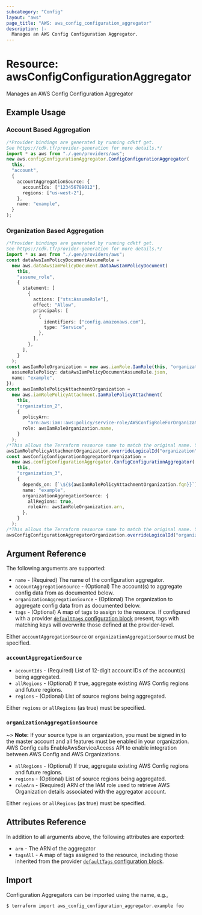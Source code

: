 ```yaml
---
subcategory: "Config"
layout: "aws"
page_title: "AWS: aws_config_configuration_aggregator"
description: |-
  Manages an AWS Config Configuration Aggregator.
---
```


# Resource: awsConfigConfigurationAggregator

Manages an AWS Config Configuration Aggregator

## Example Usage

### Account Based Aggregation

```typescript
/*Provider bindings are generated by running cdktf get.
See https://cdk.tf/provider-generation for more details.*/
import * as aws from "./.gen/providers/aws";
new aws.configConfigurationAggregator.ConfigConfigurationAggregator(
  this,
  "account",
  {
    accountAggregationSource: {
      accountIds: ["123456789012"],
      regions: ["us-west-2"],
    },
    name: "example",
  }
);

```

### Organization Based Aggregation

```typescript
/*Provider bindings are generated by running cdktf get.
See https://cdk.tf/provider-generation for more details.*/
import * as aws from "./.gen/providers/aws";
const dataAwsIamPolicyDocumentAssumeRole =
  new aws.dataAwsIamPolicyDocument.DataAwsIamPolicyDocument(
    this,
    "assume_role",
    {
      statement: [
        {
          actions: ["sts:AssumeRole"],
          effect: "Allow",
          principals: [
            {
              identifiers: ["config.amazonaws.com"],
              type: "Service",
            },
          ],
        },
      ],
    }
  );
const awsIamRoleOrganization = new aws.iamRole.IamRole(this, "organization", {
  assumeRolePolicy: dataAwsIamPolicyDocumentAssumeRole.json,
  name: "example",
});
const awsIamRolePolicyAttachmentOrganization =
  new aws.iamRolePolicyAttachment.IamRolePolicyAttachment(
    this,
    "organization_2",
    {
      policyArn:
        "arn:aws:iam::aws:policy/service-role/AWSConfigRoleForOrganizations",
      role: awsIamRoleOrganization.name,
    }
  );
/*This allows the Terraform resource name to match the original name. You can remove the call if you don't need them to match.*/
awsIamRolePolicyAttachmentOrganization.overrideLogicalId("organization");
const awsConfigConfigurationAggregatorOrganization =
  new aws.configConfigurationAggregator.ConfigConfigurationAggregator(
    this,
    "organization_3",
    {
      depends_on: [`\${${awsIamRolePolicyAttachmentOrganization.fqn}}`],
      name: "example",
      organizationAggregationSource: {
        allRegions: true,
        roleArn: awsIamRoleOrganization.arn,
      },
    }
  );
/*This allows the Terraform resource name to match the original name. You can remove the call if you don't need them to match.*/
awsConfigConfigurationAggregatorOrganization.overrideLogicalId("organization");

```

## Argument Reference

The following arguments are supported:

* `name` - (Required) The name of the configuration aggregator.
* `accountAggregationSource` - (Optional) The account(s) to aggregate config data from as documented below.
* `organizationAggregationSource` - (Optional) The organization to aggregate config data from as documented below.
* `tags` - (Optional) A map of tags to assign to the resource. If configured with a provider [`defaultTags` configuration block](https://registry.terraform.io/providers/hashicorp/aws/latest/docs#default_tags-configuration-block) present, tags with matching keys will overwrite those defined at the provider-level.

Either `accountAggregationSource` or `organizationAggregationSource` must be specified.

### `accountAggregationSource`

* `accountIds` - (Required) List of 12-digit account IDs of the account(s) being aggregated.
* `allRegions` - (Optional) If true, aggregate existing AWS Config regions and future regions.
* `regions` - (Optional) List of source regions being aggregated.

Either `regions` or `allRegions` (as true) must be specified.

### `organizationAggregationSource`

\~> **Note:** If your source type is an organization, you must be signed in to the master account and all features must be enabled in your organization. AWS Config calls EnableAwsServiceAccess API to enable integration between AWS Config and AWS Organizations.

* `allRegions` - (Optional) If true, aggregate existing AWS Config regions and future regions.
* `regions` - (Optional) List of source regions being aggregated.
* `roleArn` - (Required) ARN of the IAM role used to retrieve AWS Organization details associated with the aggregator account.

Either `regions` or `allRegions` (as true) must be specified.

## Attributes Reference

In addition to all arguments above, the following attributes are exported:

* `arn` - The ARN of the aggregator
* `tagsAll` - A map of tags assigned to the resource, including those inherited from the provider [`defaultTags` configuration block](https://registry.terraform.io/providers/hashicorp/aws/latest/docs#default_tags-configuration-block).

## Import

Configuration Aggregators can be imported using the name, e.g.,

```console
$ terraform import aws_config_configuration_aggregator.example foo
```
